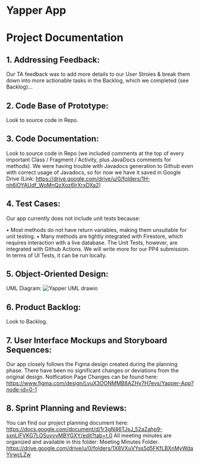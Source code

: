 # Yapper App
# Project Documentation
## 1. Addressing Feedback:
Our TA feedback was to add more details to our User Stroies & break them down into more actionable tasks in the Backlog, which we completed (see Backlog)...

## 2. Code Base of Prototype:
Look to source code in Repo.

## 3. Code Documentation:
Look to source code in Repo (we included comments at the top of every important Class / Fragment / Activity, plus JavaDocs comments for methods).
We were having trouble with Javadocs generation to Github even with correct usage of Javadocs, so for now we have it saved in Google Drive (Link: https://drive.google.com/drive/u/0/folders/1H-nh6iOYAUdf_WoMnQzXoz6IrXrxDXa2)

## 4. Test Cases:
Our app currently does not include unit tests because:

• Most methods do not have return variables, making them unsuitable for unit testing.
• Many methods are tightly integrated with Firestore, which requires interaction with a live database.
The Unit Tests, however, are integrated with Github Actions. We will write more for our PP4 submission. In terms of UI Tests, it can be run locally.

## 5. Object-Oriented Design:
UML Diagram: ![Yapper UML drawio](https://github.com/user-attachments/assets/e1bbb9e3-ad15-4254-98b7-f717c8b36883)

## 6. Product Backlog:
Look to Backlog.

## 7. User Interface Mockups and Storyboard Sequences:
Our app closely follows the Figma design created during the planning phase. There have been no significant changes or deviations from the original design. Notfication Page Changes can be found here: https://www.figma.com/design/LvuX3OONMMB8AZHy7H7evs/Yapper-App?node-id=0-1

## 8. Sprint Planning and Reviews:
You can find our project planning document here: https://docs.google.com/document/d/1r3gN46TJsJ_52aZahp9-sxnLIFVKG7LOSuvvvMBYGXY/edit?tab=t.0
All meeting minutes are organized and available in this folder: Meeting Minutes Folder. https://drive.google.com/drive/u/0/folders/1X8VXuVYss5d5FKfLBXnMyWdaYjrwcLZw
